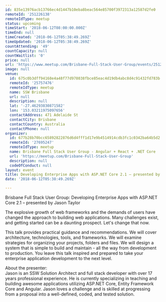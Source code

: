 ```yaml
---
id: 835e13976acb13766ec4d1447b10eba8beac564e85700f3972313a12587d2fe0
remoteId: '251226138'
remoteIdType: meetup
status: upcoming
timeStart: '2018-06-12T08:00:00.000Z'
timeEnd: null
timeCreated: '2018-06-12T05:38:49.269Z'
timeUpdated: '2018-06-12T05:38:49.269Z'
countAttending: '49'
countCapacity: null
countWaitlist: '0'
price: null
url: 'https://www.meetup.com/Brisbane-Full-Stack-User-Group/events/251226138/'
image: null
venue:
  id: 675c0b3dff94168e4a48f77d978038fbce85eac4d19db4abc8d4c91432fd783b
  remoteId: '25757476'
  remoteIdType: meetup
  name: SSW Brisbane
  url: null
  description: null
  lat: '-27.46293830871582'
  lon: '153.03211975097656'
  contactAddress: 471 Adelaide St
  contactCity: Brisbane
  contactCountry: Australia
  contactPhone: null
organizer:
  id: 677b28b70bcc65892822876d6d4fff1d17e9b4514914cdb3fc1c0342ba64b5d2
  remoteId: '27695247'
  remoteIdType: meetup
  name: Brisbane Full Stack User Group - Angular + React + .NET Core
  url: 'https://meetup.com/Brisbane-Full-Stack-User-Group'
  description: null
  codeOfConduct: null
layout: event
title: Developing Enterprise Apps with ASP.NET Core 2.1 – presented by Jason Taylor
date: '2018-06-12T05:38:49.269Z'

---
```

<p>Brisbane Full Stack User Group: Developing Enterprise Apps with ASP.NET Core 2.1 – presented by Jason Taylor</p> <p>The explosive growth of web frameworks and the demands of users have changed the approach to building web applications. Many challenges exist, and getting started can be a daunting prospect. Let's change that now.</p> <p>This talk provides practical guidance and recommendations. We will cover architecture, technologies, tools, and frameworks. We will examine strategies for organizing your projects, folders and files. We will design a system that is simple to build and maintain - all the way from development to production. You leave this talk inspired and prepared to take your enterprise application development to the next level.</p> <p>About the presenter:<br/>Jason is an SSW Solution Architect and full stack developer with over 17 years professional experience. He is currently specializing in teaching and building awesome applications utilizing ASP.NET Core, Entity Framework Core and Angular. Jason loves a challenge and is skilled at progressing from a proposal into a well-defined, coded, and tested solution.</p>
